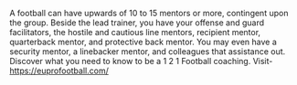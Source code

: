 A football can have upwards of 10 to 15 mentors or more, contingent upon the group. Beside the lead trainer, you have your offense and guard facilitators, the hostile and cautious line mentors, recipient mentor, quarterback mentor, and protective back mentor. You may even have a security mentor, a linebacker mentor, and colleagues that assistance out. Discover what you need to know to be a 1 2 1 Football coaching.
Visit- https://euprofootball.com/
